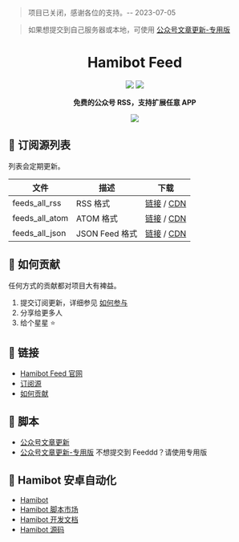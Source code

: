 > 项目已关闭，感谢各位的支持。-- 2023-07-05

> 如果想提交到自己服务器或本地，可使用 [公众号文章更新-专用版](https://hamibot.com/marketplace/Bh55i)

<h1 align="center">Hamibot Feed</h1>

<p align="center">
<a href="https://github.com/feeddd/feeds" ><img src="https://img.shields.io/github/stars/feeddd/feeds" /></a>
<a href="https://github.com/feeddd/feeds" ><img src="https://img.shields.io/github/last-commit/feeddd/feeds" /></a>
</p>

<p align="center">
<strong>
免费的公众号 RSS，支持扩展任意 APP
</strong>
</p>

<p align="center">
<a href="https://github.com/feeddd/feeds" ><img src="https://reporoster.com/stars/feeddd/feeds" /></a>
</p>

## 📰 订阅源列表

列表会定期更新。

| 文件           | 描述           | 下载                                                                                                                                                  |
| -------------- | -------------- | ----------------------------------------------------------------------------------------------------------------------------------------------------- |
| feeds_all_rss  | RSS 格式       | [链接](https://raw.githubusercontent.com/feeddd/feeds/master/feeds_all_rss.txt) / [CDN](https://cdn.jsdelivr.net/gh/feeddd/feeds/feeds_all_rss.txt)   |
| feeds_all_atom | ATOM 格式      | [链接](https://raw.githubusercontent.com/feeddd/feeds/master/feeds_all_atom.txt) / [CDN](https://cdn.jsdelivr.net/gh/feeddd/feeds/feeds_all_atom.txt) |
| feeds_all_json | JSON Feed 格式 | [链接](https://raw.githubusercontent.com/feeddd/feeds/master/feeds_all_json.txt) / [CDN](https://cdn.jsdelivr.net/gh/feeddd/feeds/feeds_all_json.txt) |

## 💪 如何贡献

任何方式的贡献都对项目大有裨益。

1. 提交订阅更新，详细参见 [如何参与](https://feed.hamibot.com/how-to-contribute)
2. 分享给更多人
3. 给个星星 ⭐

## 🔗 链接

- [Hamibot Feed 官网](https://feed.hamibot.com/)
- [订阅源](https://feed.hamibot.com/feeds)
- [如何贡献](https://feed.hamibot.com/how-to-contribute)

## 📱 脚本

- [公众号文章更新](https://hamibot.com/marketplace/vLSBc)
- [公众号文章更新-专用版](https://hamibot.com/marketplace/Bh55i) 不想提交到 Feeddd？请使用专用版

## 🤖 Hamibot 安卓自动化

- [Hamibot](https://hamibot.com/)
- [Hamibot 脚本市场](https://hamibot.com/marketplace)
- [Hamibot 开发文档](https://docs.hamibot.com/)
- [Hamibot 源码](https://github.com/hamibot/hamibot)
